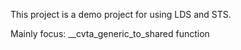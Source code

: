 This project is a demo project for using LDS and STS.

Mainly focus: __cvta_generic_to_shared function
